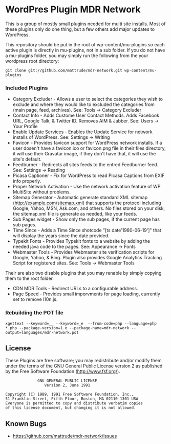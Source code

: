# WordPres Plugin MDR Network

This is a group of mostly small plugins needed for multi site installs.  Most of these plugins only do one thing, but a few others add major updates to WordPress.

This repository should be put in the root of wp-content/mu-plugins so each active plugin is directly in mu-plugins, not in a sub folder.  If you do not have a mu-plugins folder, you may simply run the following from the your wordpress root directory:

    git clone git://github.com/mattrude/mdr-network.git wp-content/mu-plugins

### Included Plugins

* Category Excluder - Allows a user to select the categories they wish to exclude and where they would like to excluded the categories from (main page, feed, archives). See: Tools -> Category Excluder
* Contact Info - Adds Custome User Contact Methods. Adds Facebook URL, Google Talk, & Twitter ID. Removes AIM & Jabber. See: Users -> Your Profile
* Enable Update Services - Enables the Update Service for network installs of WordPress. See: Settings -> Writing
* Favicon - Provides favicon support for WordPress network installs. If a user dosen't have a favicon.ico or favicon.png file in their files directory, it will use their Gravatar image, if they don't have that, it will use the site's default.
* Feedburner - Redirects all sites feeds to the entred Feedburner feed. See: Settings -> Reading
* Picasa Captioner - Fix for WordPress to read Picasa Captions from EXIF info properly.
* Proper Network Activation - Use the network activation feature of WP MultiSite without problems.
* Sitemap Generator - Automatic generate standard XML sitemap (http://example.com/sitemap.xml) that supports the protocol including Google, Yahoo, MSN, Ask.com, and others. No files stored on your disk, the sitemap.xml file is generate as needed, like your feeds.
* Sub Pages widget - Show only the sub pages, if the current page has sub pages.
* Time Since - Adds a Time Since shotcode "[ts date'1980-06-19']" that will display the years since the date provided.
* Typekit Fonts - Provides Typekit fonts to a website by adding the needed java code to the pages. See: Appearance -> Fonts
* Webmaster Tools - Provides Webmaster site verification scripts for Google, Yahoo, & Bing. Plugin also provides Google Analytics Tracking Script for registered sites. See: Tools -> Webmaster Tools

Their are also two disable plugins that you may renable by simply copying them to the root folder.

* CDN MDR Tools - Redirect URLs to a configurable address.
* Page Speed - Provides small imporvments for page loading, currently set to remove l10n.js.

### Rebuilding the POT file

    xgettext --keyword=__ --keyword=_e  --from-code=php --language=php *.php --package-version=1.o --package-name=mdr-network --output=languages/mdr-network.pot

## License
These Plugins are free software; you may redistribute and/or modify them under the terms of the GNU General Public License version 2 as published by the Free Software Foundation (http://www.fsf.org/).

                  GNU GENERAL PUBLIC LICENSE
                     Version 2, June 1991
    
    Copyright (C) 1989, 1991 Free Software Foundation, Inc.,
    51 Franklin Street, Fifth Floor, Boston, MA 02110-1301 USA
    Everyone is permitted to copy and distribute verbatim copies
    of this license document, but changing it is not allowed.

## Known Bugs
* https://github.com/mattrude/mdr-network/issues
